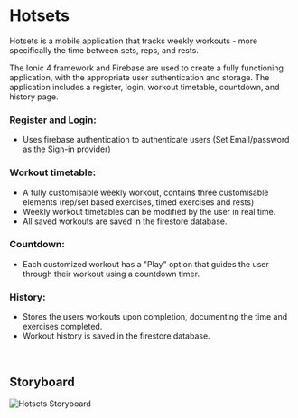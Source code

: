 # Hotsets
Hotsets is a mobile application that tracks weekly workouts - more specifically the time between sets, reps, and rests.

The Ionic 4 framework and Firebase are used to create a fully functioning application, with the appropriate user authentication and storage. The application includes a register, login, workout timetable, countdown, and history page.

### Register and Login:
- Uses firebase authentication to authenticate users (Set Email/password as the Sign-in provider)

### Workout timetable:
- A fully customisable weekly workout, contains three customisable elements (rep/set based exercises, timed exercises and rests)
- Weekly workout timetables can be modified by the user in real time.
- All saved workouts are saved in the firestore database.

### Countdown:
- Each customized workout has a "Play" option that guides the user through their workout using a countdown timer.

### History:
- Stores the users workouts upon completion, documenting the time and exercises completed.
- Workout history is saved in the firestore database.

<br/>

## Storyboard

![Hotsets Storyboard](https://i.imgur.com/DxOugFU.jpg)
